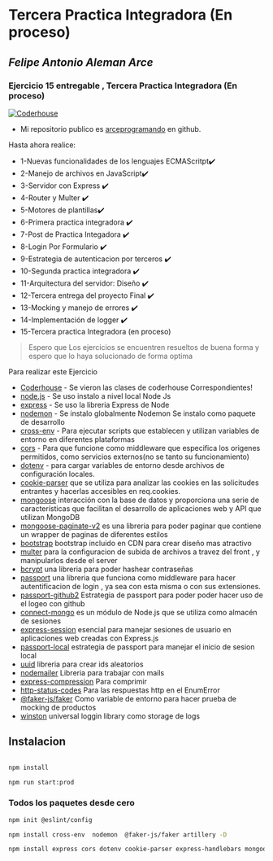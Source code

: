 # Tercera Practica Integradora (En proceso)
## _Felipe Antonio Aleman Arce_
### Ejercicio 15 entregable , Tercera Practica Integradora (En proceso)

[![Coderhouse](https://res.cloudinary.com/hdsqazxtw/image/upload/v1570710978/coderhouse.jpg)](https://github.com/arceprogramando)
- Mi repositorio publico es  [arceprogramando][arceprogramando]
en github.

Hasta ahora realice:

- 1-Nuevas funcionalidades de los lenguajes ECMAScritpt✔️
- 2-Manejo de archivos en JavaScript✔️
- 3-Servidor con Express ✔️
- 4-Router y Multer ✔️
- 5-Motores de plantillas✔️
- 6-Primera practica integradora ✔️
- 7-Post de Practica Integadora ✔️
- 8-Login Por Formulario ✔️
- 9-Estrategia de autenticacion por terceros ✔️
- 10-Segunda practica integradora ✔️
- 11-Arquitectura del servidor: Diseño ✔️
- 12-Tercera entrega del proyecto Final ✔️
- 13-Mocking y manejo de errores ✔️
- 14-Implementación de logger ✔️
- 15-Tercera practica Integradora (en proceso)

> Espero que Los ejercicios se encuentren
> resueltos de buena forma y espero 
> que lo haya solucionado de forma optima

Para realizar este Ejercicio

- [Coderhouse]  - Se vieron las clases de coderhouse Correspondientes!
- [node.js] - Se uso instalo a nivel local Node Js
- [express] - Se uso la libreria Express de Node
- [nodemon] - Se instalo globalmente Nodemon Se instalo como paquete de desarrollo
- [cross-env] - Para ejecutar scripts que establecen y utilizan variables de entorno en diferentes plataformas
- [cors] - Para que funcione como middleware que especifica los origenes permitidos, como servicios externos(no se tanto su funcionamiento)
- [dotenv] - para cargar variables de entorno desde archivos de configuración locales.
- [cookie-parser] que se utiliza para analizar las cookies en las solicitudes entrantes y hacerlas accesibles en req.cookies.
- [mongoose] interacción con la base de datos y proporciona una serie de características que facilitan el desarrollo de aplicaciones web y API que utilizan MongoDB 
- [mongoose-paginate-v2] es una libreria para poder paginar que contiene un wrapper de paginas de diferentes estilos
- [bootstrap] bootstrap incluido en CDN para crear diseño mas atractivo
- [multer] para la configuracion de subida de archivos a travez del front , y manipularlos desde el server
- [bcrypt] una libreria para poder hashear contraseñas
- [passport] una libreria que funciona como middleware para hacer autentificacion de login , ya sea con esta misma o con sus extensiones.
- [passport-github2] Estrategia de passport para poder poder hacer uso de el logeo con github
- [connect-mongo] es un módulo de Node.js que se utiliza como almacén de sesiones 
- [express-session] esencial para manejar sesiones de usuario en aplicaciones web creadas con Express.js
- [passport-local] estrategia de passport para manejar el inicio de sesion local
- [uuid] libreria para crear ids aleatorios
- [nodemailer] Libreria para trabajar con mails 
- [express-compression] Para comprimir 
- [http-status-codes] Para las respuestas http en el EnumError
- [@faker-js/faker] Como variable de entorno para hacer prueba de mocking de productos 
- [winston] universal loggin library como storage de logs

## Instalacion 
```sh

npm install

npm run start:prod

```
### Todos los paquetes desde cero
 
```sh
npm init @eslint/config 

npm install cross-env  nodemon  @faker-js/faker artillery -D

npm install express cors dotenv cookie-parser express-handlebars mongoose mongoose-paginate-v2 multer bcrypt passport passport-github2 connect-mongo express-session uuid nodemailer express-compression http-status-codes winston

```

  [Coderhouse]: <https://plataforma.coderhouse.com/cursos/43335/programacion-backend>
  [arceprogramando]: <https://github.com/arceprogramando>
  [node.js]: <http://nodejs.org>
  [express]: <http://expressjs.com>
  [nodemon]: <https://nodemon.io>
  [cross-env]:<https://www.npmjs.com/package/cross-env>
  [cors]:<https://www.npmjs.com/package/cors>
  [dotenv]:<https://www.npmjs.com/package/dotenv>
  [cookie-parser]:<https://www.npmjs.com/package/cookie-parser>
  [express-handlebars]:<https://www.npmjs.com/package/express-handlebars>
  [mongoose]:<https://www.npmjs.com/package/mongoose>
  [mongoose-paginate-v2]:<https://www.npmjs.com/package/mongoose-paginate-v2>
  [bootstrap]:<https://getbootstrap.com>
  [multer]:<https://www.npmjs.com/package/multer>
  [bcrypt]:<https://www.npmjs.com/package/bcrypt>
  [passport]:<https://www.npmjs.com/package/passport>
  [passport-github2]:<https://www.npmjs.com/package/passport-github2>
  [connect-mongo]:<https://www.npmjs.com/package/connect-mongo>
  [express-session]:<https://www.npmjs.com/package/express-session>
  [passport-local]:<https://www.passportjs.org/packages/passport-local/>
  [uuid]:<https://www.npmjs.com/package/uuid>
  [nodemailer]:<https://www.npmjs.com/package/nodemailer>
  [express-compression]:<https://www.npmjs.com/package/express-compression>
  [@faker-js/faker]:<https://www.npmjs.com/package/@faker-js/faker> 
  [http-status-codes]:<https://www.npmjs.com/package/http-status-codes>
  [winston]:<https://www.npmjs.com/package/winston>
  [artillery]:<https://www.npmjs.com/package/artillery>
